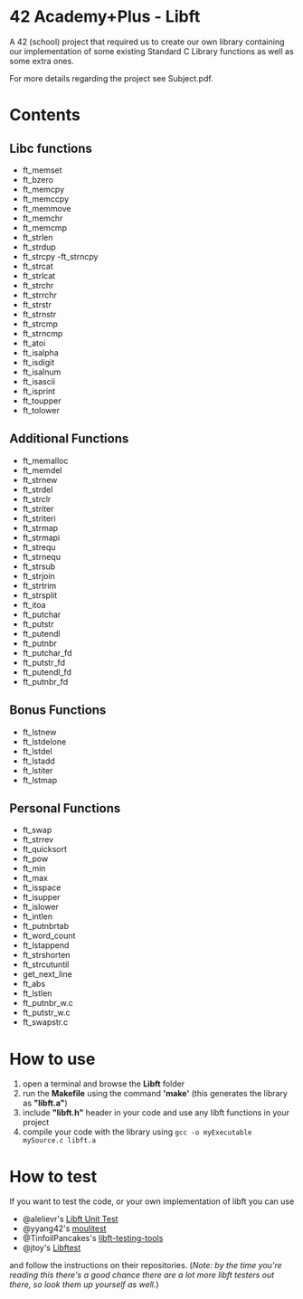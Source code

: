 # 42 Academy+Plus - Libft
A 42 (school) project that required us to create our own library containing our implementation of some existing Standard C Library functions as well as some extra ones.

For more details regarding the project see Subject.pdf.

# Contents

## Libc functions
- ft_memset
- ft_bzero
- ft_memcpy
- ft_memccpy
- ft_memmove
- ft_memchr
- ft_memcmp
- ft_strlen
- ft_strdup
- ft_strcpy
 -ft_strncpy
- ft_strcat
- ft_strlcat
- ft_strchr
- ft_strrchr
- ft_strstr
- ft_strnstr
- ft_strcmp
- ft_strncmp
- ft_atoi
- ft_isalpha
- ft_isdigit
- ft_isalnum
- ft_isascii
- ft_isprint
- ft_toupper
- ft_tolower

## Additional Functions
- ft_memalloc 
- ft_memdel
- ft_strnew
- ft_strdel
- ft_strclr
- ft_striter
- ft_striteri
- ft_strmap
- ft_strmapi
- ft_strequ
- ft_strnequ
- ft_strsub
- ft_strjoin
- ft_strtrim
- ft_strsplit
- ft_itoa
- ft_putchar
- ft_putstr
- ft_putendl
- ft_putnbr
- ft_putchar_fd
- ft_putstr_fd
- ft_putendl_fd
- ft_putnbr_fd

## Bonus Functions
- ft_lstnew
- ft_lstdelone
- ft_lstdel
- ft_lstadd
- ft_lstiter
- ft_lstmap

## Personal Functions
- ft_swap
- ft_strrev
- ft_quicksort
- ft_pow
- ft_min
- ft_max
- ft_isspace
- ft_isupper
- ft_islower
- ft_intlen
- ft_putnbrtab
- ft_word_count
- ft_lstappend
- ft_strshorten
- ft_strcutuntil
- get_next_line
- ft_abs
- ft_lstlen
- ft_putnbr_w.c
- ft_putstr_w.c
- ft_swapstr.c

# How to use
 
 1. open a terminal and browse the **Libft** folder
 2. run the **Makefile** using the command **'make'** (this generates the library as **"libft.a"**)
 3. include **"libft.h"** header in your code and use any libft functions in your project
 4. compile your code with the library using `gcc -o myExecutable mySource.c libft.a`
 
# How to test
 
If you want to test the code, or your own implementation of libft you can use 
- @alelievr's [Libft Unit Test](https://github.com/alelievr/libft-unit-test)
- @yyang42's [moulitest](https://github.com/yyang42/moulitest)
- @TinfoilPancakes's [libft-testing-tools](https://github.com/TinfoilPancakes/libft-testing-tools)
- @jtoy's [Libftest](https://github.com/jtoty/Libftest) 

and follow the instructions on their repositories. (*Note: by the time you're reading this there's a good chance there are a lot more libft testers out there, so look them up yourself as well.*)
